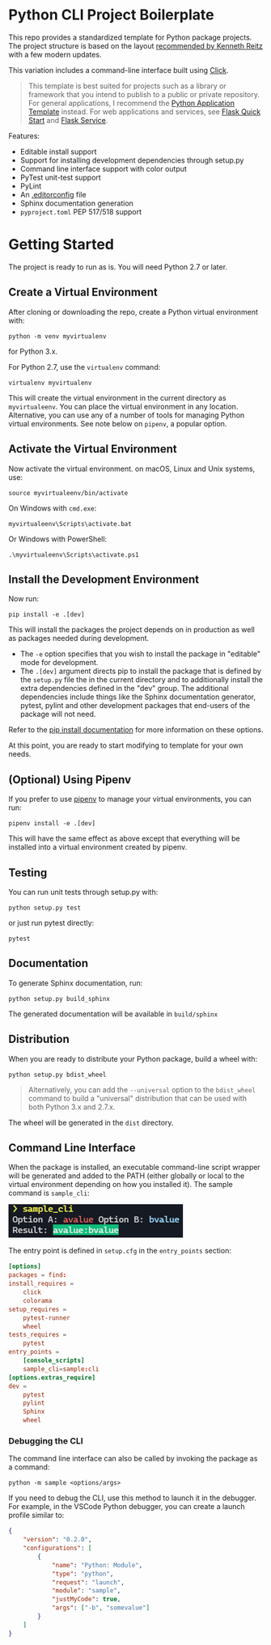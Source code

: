 Python CLI Project Boilerplate
==============================

This repo provides a standardized template for Python package projects. The project structure is based on the layout [recommended by Kenneth Reitz](https://kennethreitz.org/essays/2013/01/27/repository-structure-and-python) with a few modern updates.

This variation includes a command-line interface built using [Click](https://click.palletsprojects.com/en/8.0.x/).

> This template is best suited for projects such as a library or framework that you intend to publish to a public or private repository. For general applications, I recommend the [Python Application Template](https://github.com/keathmilligan/python-app-template) instead. For web applications and services, see [Flask Quick Start](https://github.com/keathmilligan/flask-quickstart) and [Flask Service](https://github.com/keathmilligan/flask-service).

Features:
* Editable install support
* Support for installing development dependencies through setup.py
* Command line interface support with color output
* PyTest unit-test support
* PyLint
* An [.editorconfig](http://editorconfig.org/) file
* Sphinx documentation generation
* `pyproject.toml` PEP 517/518 support

# Getting Started

The project is ready to run as is. You will need Python 2.7 or later.

## Create a Virtual Environment

After cloning or downloading the repo, create a Python virtual environment with:

```
python -m venv myvirtualenv
```

for Python 3.x.

For Python 2.7, use the `virtualenv` command:

```
virtualenv myvirtualenv
```

This will create the virtual environment in the current directory as `myvirtualeenv`. You can place the virtual environment in any location. Alternative, you can use any of a number of tools for managing Python virtual environments. See note below on `pipenv`, a popular option.

## Activate the Virtual Environment

Now activate the virtual environment. on macOS, Linux and Unix systems, use:

```
source myvirtualeenv/bin/activate
```

On Windows with `cmd.exe`:

```
myvirtualeenv\Scripts\activate.bat
```

Or Windows with PowerShell:

```
.\myvirtualeenv\Scripts\activate.ps1
```

## Install the Development Environment

Now run:

```
pip install -e .[dev]
```

This will install the packages the project depends on in production as well as packages needed during development.

* The `-e` option specifies that you wish to install the package in "editable" mode for development.
* The `.[dev]` argument directs pip to install the package that is defined by the `setup.py` file the in the current directory and to additionally install the extra dependencies defined in the "dev" group. The additional dependencies include things like the Sphinx documentation generator, pytest, pylint and other development packages that end-users of the package will not need.

Refer to the [pip install documentation](https://pip.pypa.io/en/stable/reference/pip_install/#) for more information on these options.

At this point, you are ready to start modifying to template for your own needs.

## (Optional) Using Pipenv

If you prefer to use [pipenv](https://pipenv.pypa.io/en/latest/) to manage your virtual environments, you can run:

```
pipenv install -e .[dev]
```

This will have the same effect as above except that everything will be installed into a virtual environment created by 
pipenv.

## Testing

You can run unit tests through setup.py with:

```
python setup.py test
```

or just run pytest directly:

```
pytest
```

## Documentation

To generate Sphinx documentation, run:

```
python setup.py build_sphinx
```

The generated documentation will be available in `build/sphinx`

## Distribution

When you are ready to distribute your Python package, build a wheel with:

```
python setup.py bdist_wheel
```

> Alternatively, you can add the `--universal` option to the `bdist_wheel` command to build a "universal" distribution that can be used with both Python 3.x and 2.7.x.

The wheel will be generated in the `dist` directory.


## Command Line Interface

When the package is installed, an executable command-line script wrapper will be generated and added to the PATH (either globally or local to the virtual environment depending on how you installed it). The sample command is `sample_cli`:

![Screenshot](/screenshot.png)

The entry point is defined in `setup.cfg` in the `entry_points` section:

```toml
[options]
packages = find:
install_requires =
    click
    colorama
setup_requires =
    pytest-runner
    wheel
tests_requires =
    pytest
entry_points =
    [console_scripts]
    sample_cli=sample:cli
[options.extras_require]
dev =
    pytest
    pylint
    Sphinx
    wheel
```

### Debugging the CLI

The command line interface can also be called by invoking the package as a command:

```
python -m sample <options/args>
```

If you need to debug the CLI, use this method to launch it in the debugger. For example, in the VSCode Python debugger, you can create a launch profile similar to:

```json
{
    "version": "0.2.0",
    "configurations": [
        {
            "name": "Python: Module",
            "type": "python",
            "request": "launch",
            "module": "sample",
            "justMyCode": true,
            "args": ["-b", "somevalue"]
        }
    ]
}
```
